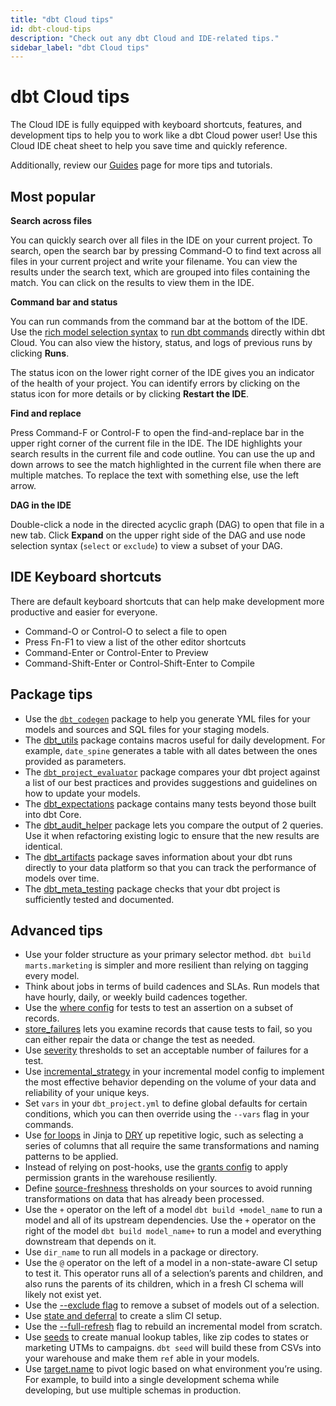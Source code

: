 ```yaml
---
title: "dbt Cloud tips"
id: dbt-cloud-tips
description: "Check out any dbt Cloud and IDE-related tips."
sidebar_label: "dbt Cloud tips"
---
```


# dbt Cloud tips

The Cloud IDE is fully equipped with keyboard shortcuts, features, and development tips to help you to work like a dbt Cloud power user!  Use this Cloud IDE cheat sheet to help you save time and quickly reference. 

Additionally, review our [Guides](/docs/guides/getting-started) page for more tips and tutorials.

## Most popular

**Search across files**

You can quickly search over all files in the IDE on your current project. To search, open the search bar by pressing Command-O to find text across all files in your current project and write your filename. You can view the results under the search text, which are grouped into files containing the match. You can click on the results to view them in the IDE.

**Command bar and status**

You can run commands from the command bar at the bottom of the IDE. Use the [rich model selection syntax](/docs/reference/node-selection/syntax) to [run dbt commands](/docs/reference/dbt-commands) directly within dbt Cloud. You can also view the history, status, and logs of previous runs by clicking **Runs**.

The status icon on the lower right corner of the IDE gives you an indicator of the health of your project. You can identify errors by clicking on the status icon for more details or by clicking **Restart the IDE**.

**Find and replace**

Press Command-F or Control-F to open the find-and-replace bar in the upper right corner of the current file in the IDE. The IDE highlights your search results in the current file and code outline. You can use the up and down arrows to see the match highlighted in the current file when there are multiple matches. To replace the text with something else, use the left arrow.

**DAG in the IDE**

Double-click a node in the directed acyclic graph (DAG) to open that file in a new tab. Click **Expand** on the upper right side of the DAG and use node selection syntax (`select` or `exclude`) to view a subset of your DAG.

## IDE Keyboard shortcuts

There are default keyboard shortcuts that can help make development more productive and easier for everyone. 

- Command-O or Control-O to select a file to open
- Press Fn-F1 to view a list of the other editor shortcuts
- Command-Enter or Control-Enter to Preview
- Command-Shift-Enter or Control-Shift-Enter to Compile

## Package tips

- Use the [`dbt_codegen`](https://hub.getdbt.com/dbt-labs/codegen/latest/) package to help you generate YML files for your models and sources and SQL files for your staging models.
- The [dbt_utils](https://hub.getdbt.com/dbt-labs/dbt_utils/latest/) package contains macros useful for daily development. For example, `date_spine` generates a table with all dates between the ones provided as parameters.
- The [`dbt_project_evaluator`](https://hub.getdbt.com/dbt-labs/dbt_project_evaluator/latest) package compares your dbt project against a list of our best practices and provides suggestions and guidelines on how to update your models.
- The [dbt_expectations](https://hub.getdbt.com/calogica/dbt_expectations/latest) package contains many tests beyond those built into dbt Core.
- The [dbt_audit_helper](https://hub.getdbt.com/#:~:text=adwords-,audit_helper,-codegen) package lets you compare the output of 2 queries. Use it when refactoring existing logic to ensure that the new results are identical.
- The [dbt_artifacts](https://hub.getdbt.com/brooklyn-data/dbt_artifacts/latest) package saves information about your dbt runs directly to your data platform so that you can track the performance of models over time.
- The [dbt_meta_testing](https://hub.getdbt.com/tnightengale/dbt_meta_testing/latest) package checks that your dbt project is sufficiently tested and documented.

## Advanced tips

- Use your folder structure as your primary selector method. `dbt build marts.marketing` is simpler and more resilient than relying on tagging every model.
- Think about jobs in terms of build cadences and SLAs. Run models that have hourly, daily, or weekly build cadences together.
- Use the [where config](/docs/reference/resource-configs/where) for tests to test an assertion on a subset of records.
- [store_failures](/docs/reference/resource-configs/store_failures) lets you examine records that cause tests to fail, so you can either repair the data or change the test as needed.
- Use [severity](/docs/reference/resource-configs/severity) thresholds to set an acceptable number of failures for a test.
- Use [incremental_strategy](/docs/building-a-dbt-project/building-models/configuring-incremental-models#configuring-incremental-strategy) in your incremental model config to implement the most effective behavior depending on the volume of your data and reliability of your unique keys.
- Set `vars` in your `dbt_project.yml` to define global defaults for certain conditions, which you can then override using the `--vars` flag in your commands.
- Use [for loops](/docs/guides/getting-started/learning-more/using-jinja#use-a-for-loop-in-models-for-repeated-sql) in Jinja to [DRY](/docs.getdbt.com/terms/dry) up repetitive logic, such as selecting a series of columns that all require the same transformations and naming patterns to be applied.
- Instead of relying on post-hooks, use the [grants config](/docs/reference/resource-configs/grants) to apply permission grants in the warehouse resiliently.
- Define [source-freshness](/docs/building-a-dbt-project/using-sources#snapshotting-source-data-freshness) thresholds on your sources to avoid running transformations on data that has already been processed.
- Use the `+` operator on the left of a model `dbt build +model_name` to run a model and all of its upstream dependencies. Use the `+` operator on the right of the model `dbt build model_name+` to run a model and everything downstream that depends on it.
- Use `dir_name` to run all models in a package or directory.
- Use the `@` operator on the left of a model in a non-state-aware CI setup to test it. This operator runs all of a selection’s parents and children, and also runs the parents of its children, which in a fresh CI schema will likely not exist yet.
- Use the [--exclude flag](/docs/reference/node-selection/exclude) to remove a subset of models out of a selection.
- Use [state and deferral](/docs/dbt-cloud/using-dbt-cloud/cloud-enabling-continuous-integration#deferral-and-state-comparison) to create a slim CI setup.
- Use the [--full-refresh](/docs/reference/commands/run#refresh-incremental-models) flag to rebuild an incremental model from scratch.
- Use [seeds](/docs/building-a-dbt-project/seeds) to create manual lookup tables, like zip codes to states or marketing UTMs to campaigns. `dbt seed` will build these from CSVs into your warehouse and make them `ref` able in your models.
- Use [target.name](/docs/building-a-dbt-project/building-models/using-custom-schemas#an-alternative-pattern-for-generating-schema-names) to pivot logic based on what environment you’re using. For example, to build into a single development schema while developing, but use multiple schemas in production.

